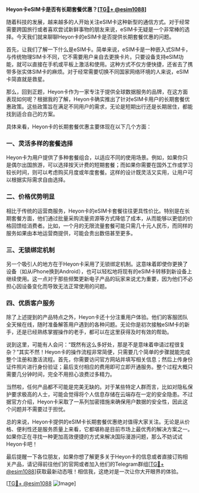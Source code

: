 **Heyon卡eSIM卡是否有长期套餐优惠？[[TG💪+ @esim1088](https://t.me/s/esim1088)]**

随着科技的发展，越来越多的人开始关注eSIM卡这种新型的通信方式。对于经常需要跨国旅行或者喜欢尝试新鲜事物的朋友来说，eSIM卡无疑是一个非常棒的选择。今天我们就来聊聊Heyon卡的eSIM卡是否提供长期套餐优惠的问题。

首先，让我们了解一下什么是eSIM卡。简单来说，eSIM卡是一种嵌入式SIM卡，与传统物理SIM卡不同，它不需要用户亲自去更换卡片。只要设备支持eSIM功能，就可以直接在手机或平板上激活和使用。这种方式不仅方便快捷，还省去了携带多张实体SIM卡的麻烦。对于经常需要切换不同国家网络环境的人来说，eSIM卡简直就是救星。

那么，回到正题，Heyon卡作为一家专注于提供全球数据服务的品牌，在这方面表现如何呢？根据我的了解，Heyon卡确实推出了针对eSIM卡用户的长期套餐优惠政策。这些政策旨在满足不同用户的需求，无论是短期出行还是长期居住，都能找到适合自己的方案。

具体来看，Heyon卡的长期套餐优惠主要体现在以下几个方面：

### 一、灵活多样的套餐选择

Heyon卡为用户提供了多种套餐组合，以适应不同的使用场景。例如，如果你只是偶尔出国旅游，可以选择按天计费的短期套餐；而如果你需要在国外工作或学习较长时间，则可以考虑购买月度或年度套餐。这样的设计既灵活又实用，让用户可以根据实际需求自由选择。

### 二、价格优势明显

相比于传统的运营商服务，Heyon卡的eSIM卡套餐往往更具性价比。特别是在长期套餐方面，他们通过批量采购流量资源等方式降低了成本，从而能够以更低的价格回馈给消费者。比如，一个月的无限流量套餐可能只需几十元人民币，而同样的服务如果由本地运营商提供，可能会贵出数倍甚至更多。

### 三、无锁绑定机制

另一个吸引人的地方在于Heyon卡采用了无锁绑定机制。这意味着即使你更换了设备（如从iPhone换到Android），也可以轻松地将现有的eSIM卡转移到新设备上继续使用。这一点对于那些频繁更新电子产品的玩家来说尤为重要，因为他们不必担心因设备变化而导致无法正常使用的问题。

### 四、优质客户服务

除了上述提到的产品特点之外，Heyon卡还十分注重用户体验。他们的客服团队全天候在线，随时准备解答用户遇到的各种问题。无论你是初次接触eSIM卡的新手，还是已经熟练掌握操作的老手，都可以在这里获得及时有效的帮助。

说到这里，可能有人会问：“既然有这么多好处，那是不是意味着申请过程很复杂？”其实不然！Heyon卡的操作流程非常简便，只需要几个简单的步骤就能完成整个注册和激活流程。首先，你需要访问官方网站并填写相关信息；然后上传身份证件照片进行身份验证；最后支付相应的费用即可立即开通服务。整个过程大概只需要几分钟时间，完全不用担心浪费过多精力。

当然啦，任何产品都不可能是完美无缺的。对于某些特定人群而言，比如对隐私保护要求极高的人士，可能会觉得将个人信息存储在云端存在一定的安全隐患。不过据官方介绍，Heyon卡采取了一系列加密措施来确保用户数据的安全性，因此这个问题并不需要过于担忧。

总的来说，Heyon卡提供的eSIM卡长期套餐优惠绝对值得大家关注。无论是从价格、便利性还是服务质量上来看，它都堪称是目前市场上最优秀的解决方案之一。如果你正在寻找一种更加高效便捷的方式来解决国际漫游问题，那么不妨试试Heyon卡吧！

最后提醒一下各位朋友，如果你想了解更多关于Heyon卡的信息或者直接订购相关产品，请记得前往他们的官网或者加入他们的Telegram群组[[TG💪+ @esim1088](https://t.me/s/esim1088)]获取最新动态哦！相信我，这绝对是一次让你大开眼界的体验。

[[TG💪+ @esim1088](https://t.me/s/esim1088) ![Image](https://i.postimg.cc/4NQfJmqS/Snipaste-2025-05-13-00-14-12.png)]